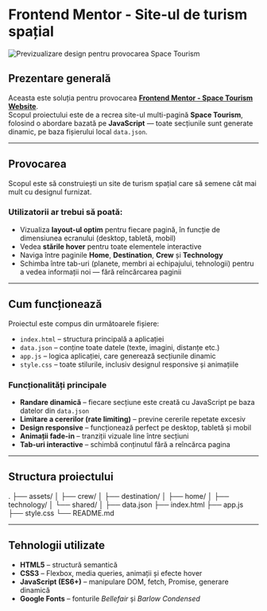 # Frontend Mentor - Site-ul de turism spațial

![Previzualizare design pentru provocarea Space Tourism](./assets/preview.jpg)

## Prezentare generală

Aceasta este soluția pentru provocarea **[Frontend Mentor - Space Tourism Website](https://www.frontendmentor.io/challenges/space-tourism-multipage-website-gRWj1URZb)**.  
Scopul proiectului este de a recrea site-ul multi-pagină **Space Tourism**, folosind o abordare bazată pe **JavaScript** — toate secțiunile sunt generate dinamic, pe baza fișierului local `data.json`.

---

##  Provocarea

Scopul este să construiești un site de turism spațial care să semene cât mai mult cu designul furnizat.

### Utilizatorii ar trebui să poată:
- Vizualiza **layout-ul optim** pentru fiecare pagină, în funcție de dimensiunea ecranului (desktop, tabletă, mobil)
- Vedea **stările hover** pentru toate elementele interactive
- Naviga între paginile **Home**, **Destination**, **Crew** și **Technology**
- Schimba între tab-uri (planete, membri ai echipajului, tehnologii) pentru a vedea informații noi — fără reîncărcarea paginii

---

##  Cum funcționează

Proiectul este compus din următoarele fișiere:

- `index.html` – structura principală a aplicației  
- `data.json` – conține toate datele (texte, imagini, distanțe etc.)  
- `app.js` – logica aplicației, care generează secțiunile dinamic  
- `style.css` – toate stilurile, inclusiv designul responsive și animațiile  

### Funcționalități principale
-  **Randare dinamică** – fiecare secțiune este creată cu JavaScript pe baza datelor din `data.json`  
-  **Limitare a cererilor (rate limiting)** – previne cererile repetate excesiv  
-  **Design responsive** – funcționează perfect pe desktop, tabletă și mobil  
-  **Animații fade-in** – tranziții vizuale line între secțiuni  
-  **Tab-uri interactive** – schimbă conținutul fără a reîncărca pagina  

---

##  Structura proiectului

.
├── assets/
│ ├── crew/
│ ├── destination/
│ ├── home/
│ ├── technology/
│ └── shared/
│
├── data.json
├── index.html
├── app.js
├── style.css
└── README.md


---

## Tehnologii utilizate

- **HTML5** – structură semantică  
- **CSS3** – Flexbox, media queries, animații și efecte hover  
- **JavaScript (ES6+)** – manipulare DOM, fetch, Promise, generare dinamică  
- **Google Fonts** – fonturile *Bellefair* și *Barlow Condensed*  
